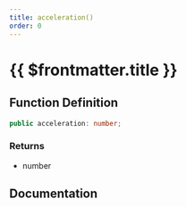 ```yaml
---
title: acceleration()
order: 0
---
```


# {{ $frontmatter.title }}

<!--@include: ./acceleration_partial_header.md-->

## Function Definition

```ts
public acceleration: number;
```

### Returns

* number

## Documentation

<!--@include: ./acceleration_partial_footer.md-->
